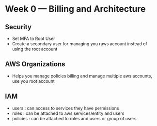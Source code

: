 # Week 0 — Billing and Architecture




## Security
- Set MFA to Root User
- Create a secondary user for managing you raws account instead of using the root account


## AWS Organizations
- Helps you manage policies billing and manage multiple aws accounts, use you root account 



## IAM
- users : can access to services they have permissions
- roles : can be attached to aws services/entity and users
- policies : can be attached to roles and users or group of users



